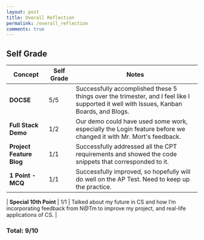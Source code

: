 ```yaml
---
layout: post
title: Overall Reflection
permalink: /overall_reflection
comments: true
---
```

## Self Grade

| Concept                         | Self Grade | Notes |
|----------------------------------|------------|---------------------|
| **DOCSE**                        | 5/5        | Successfully accomplished these 5 things over the trimester, and I feel like I supported it well with Issues, Kanban Boards, and Blogs. |
| **Full Stack Demo**              | 1/2        | Our demo could have used some work, especially the Login feature before we changed it with Mr. Mort's feedback. |
| **Project Feature Blog**         | 1/1        | Successfully addressed all the CPT requirements and showed the code snippets that corresponded to it. |
| **1 Point - MCQ**                | 1/1        | Successfully improved, so hopefully will do well on the AP Test. Need to keep up the practice. |

| **Special 10th Point**           | 1/1        | Talked about my future in CS and how I’m incorporating feedback from N@Tm to improve my project, and real-life applications of CS. |

### Total: 9/10

